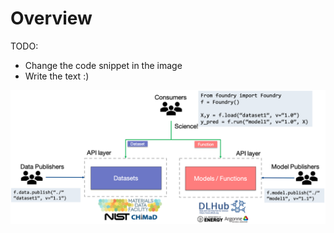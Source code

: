 # Overview

TODO:

* Change the code snippet in the image
* Write the text :\)

![](../.gitbook/assets/foundry-overview.png)



